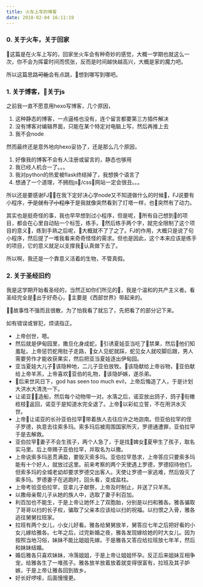 ```yaml
---
title: 火车上写的博客
date: 2018-02-04 16:11:19
---
```

### 0. 关于火车，关于回家

这篇是在火车上写的，回家坐火车会有种奇妙的感觉，大概一学期也就这么一次，你不会为挥霍时间而慌张，反而是时间越快越高兴，大概是家的魔力吧。

所以这篇思路~~可能~~会有点跳，想到哪写到哪吧。

### 1. 关于博客，关于js

之前我一直不愿意用hexo写博客，几个原因，
1. 这种静态的博客，一点逼格也没有，连个留言都要第三方插件解决
2. 没有博客对编辑界面，只能在某个特定对电脑上写，然后再推上去
3. 我不会node

然而最终还是意外地向hexo妥协了，还是那么几个原因，
1. 好像我的博客不会有人注册或留言的，静态也够用
2. 我已经人机合一了。。。
3. 我对python的热爱被flask终结掉了，我想换个语言了
4. 想通了一个道理，不拥抱js/css，网站一定会很丑。。。

所以还是要感谢FJ，在我下定好决心学node又不知道做什么的时候，FJ说要有小程序，~~于是就有了小程序~~于是我就像突然看到了灯塔一样，也突然有了动力。

其实也是挺奇怪的事，我也早早想到过小程序，但是呢，所有自己想到的项目，都会在心里自动贴一个标签，练手。然后练手两个字，就完全限制了这个项目的意义，练到手熟之后呢，大概就不了了之了。FJ的作用，大概只是说了句小程序，然后提了一堆我看来奇奇怪怪的需求。但也是因此，这个本来应该是练手的项目，它的意义就足以支撑我认真做下去了。

所以啊，我还是一个靠意义活着的生物，不管真假。

### 2. 关于圣经旧约

我是这学期开始看圣经的，当然正如你们所见的，我是个温和的共产主义者。看圣经完全是出于好奇心，主要是《西部世界》带起来的。

故事性不强而且很散，为了怕我看了就忘了，先把看了的部分记下来。

如有错误或冒犯，烦请指正。

- 上帝创世，嗯。
- 然后就是伊甸园里，撒旦化身成蛇，引诱夏娃亚当吃了禁果，然后他们知羞耻。上帝惩罚蛇用肚子走路，女人见蛇就踩，蛇见女人就咬脚后跟，男人需要劳作才能收获果实，然后把亚当夏娃逐出伊甸园。
- 亚当夏娃大儿子该隐种地，二儿子亚伯放牧。该隐献给上帝谷物，亚伯献给上帝羊羔，上帝喜欢亚伯的礼物，该隐妒嫉，遂杀弟。
- 后来世风日下，god has seen too much evil，上帝后悔造了人，于是计划大洪水大清洗一下。
- 让诺亚造船，然后每个动物带一对。水落之后，诺亚放出鸽子，鸽子衔橄榄枝返回，诺亚于是知道水完全退了。上帝以彩虹立誓，不在用洪水灭世。
- 上帝让诺亚的长孙亚伯拉罕带着族人去往应许之地迦南。但亚伯拉罕的侄子罗德，执意去往索多玛。索多玛后被周围国家所灭，罗德通遭罪，亚伯拉罕于是去解救。
- 亚伯拉罕妻子不会生孩子，两个人急了，于是找婢女夏甲生了孩子，取名实马里。后上帝赐子亚伯拉罕，并取名为以撒。
- 上帝说索多玛恶贯满盈，要毁灭索多玛。亚伯拉罕恳求，上帝答应只要索多玛能有十个好人，就放过这里。前来考察的两个天使遇上罗德，罗德招待他们，但索多玛的全城老幼却要求罗德交出客人。天使让罗德一家逃难，然后毁灭了索多玛。罗德妻子在逃跑时，回头看，变成盐柱。
- 上帝考验亚伯拉罕，亚拿儿子献祭，上帝及时制止，并送了只羊羔。
- 以撒母亲帮儿子从她的族人中，选取了妻子利百加。
- 利百加也不能生，于是上帝让她怀上了双胞胎，分别是以扫和雅各。雅各骗取了哥哥以扫的长子权，骗取了父亲本应该给以扫的祝福。以扫恨之入骨，雅各逃往舅舅拉班家。
- 拉班有两个女儿，小女儿好看。雅各给舅舅放羊，舅答应七年之后把好看的小女儿嫁给雅各。七年之后，过完新婚之夜，雅各发现嫁给她的时大女儿。因为按照当地习俗，妹妹不能比姐姐先嫁。于是雅各又答应给拉班放七年羊，然后和妹妹结婚。
- 婚后雅各只喜欢妹妹，冷落姐姐，于是上帝让姐姐怀孕。反正后来姐妹互相争宠，给雅各生了一堆孩子。雅各放羊放着放着就变得很富有，拉班及其子妒嫉，于是上帝让雅各回到故乡。
- 好长好啰嗦，后面慢慢更。
